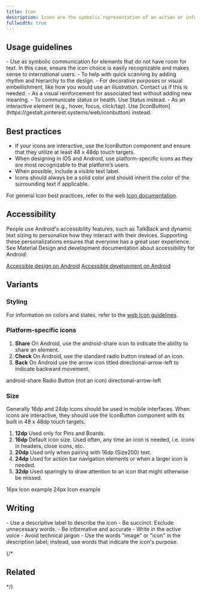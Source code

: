 ```yaml
---
title: Icon
description: Icons are the symbolic representation of an action or information, providing visual context and improving usability.
fullwidth: true
---
```

<ImgContainer src="https://i.pinimg.com/originals/5c/e9/65/5ce965aac16951ef57b3a735bb41e823.jpg" alt="Four example icons in a row. Icons include share, check, back, and menu." />


## Usage guidelines

<TwoCol>
<Group>
<Do title="When to use" />
- Use as symbolic communication for elements that do not have room for text. In this case, ensure the icon choice is easily recognizable and makes sense to international users.
- To help with quick scanning by adding rhythm and hierarchy to the design.

</Group>
<Group>
<Dont title="When not to use" />
- For decorative purposes or visual embellishment, like how you would use an illustration. Contact us if this is needed.
- As a visual reinforcement for associated text without adding new meaning.
- To communicate status or health. Use Status instead.
- As an interactive element (e.g., hover, focus, click/tap). Use [IconButton](https://gestalt.pinterest.systems/web/iconbutton) instead.
</Group>
</TwoCol>

## Best practices

- If your icons are interactive, use the IconButton component and ensure that they utilize at least 48 x 48dp touch targets.
- When designing in iOS and Android, use platform-specific icons as they are most recognizable to that platform’s users.
- When possible, include a visible text label.
- Icons should always be a solid color and should inherit the color of the surrounding text if applicable.

For general Icon best practices, refer to the web [Icon documentation](https://gestalt.pinterest.systems/web/icon).

## Accessibility

People use Android's accessibility features, such as TalkBack and dynamic text sizing to personalize how they interact with their devices. Supporting these personalizations ensures that everyone has a great user experience. See Material Design and development documentation about accessibility for Android:

[Accessible design on Android](https://material.io/design/usability/accessibility.html#understanding-accessibility)
[Accessible development on Android](https://developer.android.com/guide/topics/ui/accessibility)

## Variants

### Styling
For information on colors and states, refer to the [web Icon guidelines](https://gestalt.pinterest.systems/web/icon).

### Platform-specific icons

1. **Share**
On Android, use the android-share icon to indicate the ability to share an element. 
2. **Check**
On Android, use the standard radio button instead of an icon.
3. **Back**
On Android use the arrow icon titled directional-arrow-left to indicate backward movement. 

<ThreeCol>
<Group>
<ImgContainer src="https://i.pinimg.com/originals/ae/c6/de/aec6de6e9f1c871a22f4f0ff3afc8707.jpg" alt="Android's share icon." />
android-share
</Group>
<Group>
<ImgContainer src="https://i.pinimg.com/originals/fd/31/ca/fd31ca3526df5d7326a6cf0dfaee5edc.jpg" alt="A radio button instead of a check icon." />
Radio Button (not an icon)
</Group>
<Group>
<ImgContainer src="https://i.pinimg.com/originals/e8/a4/1c/e8a41cc5c6ce014dc50bfc801ca7fb01.jpg" alt="A arrow pointing left." />
directional-arrow-left
</Group>
</ThreeCol>

### Size
Generally 16dp and 24dp icons should be used in mobile interfaces. When icons are interactive, they should use the IconButton component with its built in 48 x 48dp touch targets. 

1. **12dp**
Used only for Pins and Boards. 
2. **16dp**
Default icon size. Used often, any time an icon is needed, i.e. icons in headers, close icons, etc.
3. **20dp**
Used only when pairing with 16dp (Size200) text.
4. **24dp**
Used for action bar navigation elements or when a larger icon is needed. 
5. **32dp**
Used sparingly to draw attention to an icon that might otherwise be missed.  

<TwoCol>
<Group>
<ImgContainer src="https://i.pinimg.com/originals/7c/d8/58/7cd858ac0e370e8fc9a7676e7e1312c3.jpg" alt="The Pinterest homepage with a 16 pixel TV icon." />
16px Icon example
</Group>
<Group>
<ImgContainer src="https://i.pinimg.com/originals/ef/a1/25/efa125fa7666379c53a4e512e04c85ce.jpg" alt="The Pinterest homepage footer with several 24 pixel icons." />
24px Icon example
</Group>
</TwoCol>

## Writing

<TwoCol>
<Group>
<Do title="Do" />
- Use a descriptive label to describe the icon
- Be succinct. Exclude unnecessary words. 
- Be informative and accurate 
- Write in the active voice
- Avoid technical jargon

</Group>

<Group>
<Dont title="Don't" />
- Use the words "image" or "icon" in the description label; instead, use words that indicate the icon's purpose.

</Group>
</TwoCol>

{/*
## Related

<TwoCol>

<IllustrationCard
              title="Button"
              description="Button allows users to take actions, and make choices using text labels to express what action will occur when the user interacts with it."
              color="green-matchacado-50"
              image="button"
            />

<IllustrationCard
              title="IconButton"
              description="Use IconButton when only an icon is needed instead of text."
              color="green-matchacado-50"
              image="icon-button"
            />

</TwoCol>
*/}
